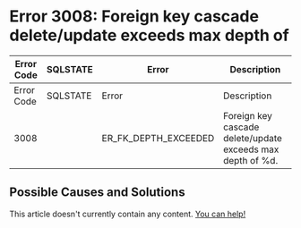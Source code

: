 
# Error 3008: Foreign key cascade delete/update exceeds max depth of


| Error Code | SQLSTATE | Error | Description |
| --- | --- | --- | --- |
| Error Code | SQLSTATE | Error | Description |
| 3008 |  | ER_FK_DEPTH_EXCEEDED | Foreign key cascade delete/update exceeds max depth of %d. |




## Possible Causes and Solutions


This article doesn't currently contain any content. [You can help!](/kb/en/writing-and-editing-knowledge-base-articles/)

